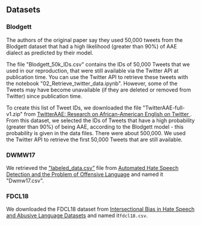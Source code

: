 ## Datasets

### Blodgett

The authors of the original paper say they used 50,000 tweets from the Blodgett dataset that had a high likelihood (greater than 90%) of AAE dialect as predicted by their model. 

The file "Blodgett_50k_IDs.csv" contains the IDs of 50,000 Tweets that we used in our reproduction, that were still available via the Twitter API at publication time. You can use the Twitter API to retrieve these tweets with the notebook "02_Retrieve_twitter_data.ipynb". However, some of the Tweets may have become unavailable (if they are deleted or removed from Twitter) since publication time.

To create this list of Tweet IDs, we downloaded the file "TwitterAAE-full-v1.zip" from [TwitterAAE: Research on African-American English on Twitter
](http://slanglab.cs.umass.edu/TwitterAAE/). From this dataset, we selected the IDs of Tweets that have a high probability (greater than 90%) of being AAE, according to the Blodgett model - this probability is given in the data files. There were about 500,000. We used the Twitter API to retrieve the first 50,000 Tweets that are still available. 


### DWMW17

We retrieved the ["labeled_data.csv"](https://github.com/t-davidson/hate-speech-and-offensive-language/blob/master/data/labeled_data.csv) file from [Automated Hate Speech Detection and the Problem of Offensive Language](https://github.com/t-davidson/hate-speech-and-offensive-language) and named it "Dwmw17.csv".

### FDCL18 

We downloaded the FDCL18 dataset from [Intersectional Bias in Hate Speech and Abusive Language Datasets](https://github.com/jaeyk/intersectional-bias-in-ml) and named it`fdcl18.csv`.
